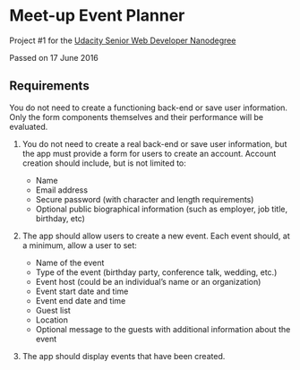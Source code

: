 # Meet-up Event Planner

Project #1 for the [Udacity Senior Web Developer Nanodegree](https://www.udacity.com/course/senior-web-developer-nanodegree--nd802)

Passed on 17 June 2016

## Requirements

You do not need to create a functioning back-end or save user information. Only the form components themselves and their performance will be evaluated.

1. You do not need to create a real back-end or save user information, but the app must provide a form for users to create an account. Account creation should include, but is not limited to:

	- Name
	- Email address
	- Secure password (with character and length requirements)
	- Optional public biographical information (such as employer, job title, birthday, etc)

2.  The app should allow users to create a new event. Each event should, at a minimum, allow a user to set:

	- Name of the event
	- Type of the event (birthday party, conference talk, wedding, etc.)
	- Event host (could be an individual’s name or an organization)
	- Event start date and time
	- Event end date and time
	- Guest list
	- Location
	- Optional message to the guests with additional information about the event

3.  The app should display events that have been created.
